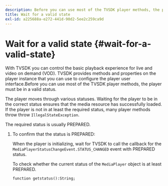 ```yaml
---
description: Before you can use most of the TVSDK player methods, the player must be in a valid status.
title: Wait for a valid state
exl-id: a225688a-e272-441d-90d2-5ee2c259ca9d
---
```

# Wait for a valid state {#wait-for-a-valid-state}

With TVSDK you can control the basic playback experience for live and video on demand (VOD). TVSDK provides methods and properties on the player instance that you can use to configure the player user interface.Before you can use most of the TVSDK player methods, the player must be in a valid status.

The player moves through various statuses. Waiting for the player to be in the correct status ensures that the media resource has successfully loaded. If the player is not in at least the required status, many player methods throw throw `IllegalStateException`.

The required status is usually PREPARED. 

1. To confirm that the status is PREPARED:

   When the player is initializing, wait for TVSDK to call the callback for the `MediaPlayerStatusChangeEvent.STATUS_CHANGED` event with PREPARED status.

   To check whether the current status of the `MediaPlayer` object is at least PREPARED. 

   ```
   function getstatus():String;
   ```
